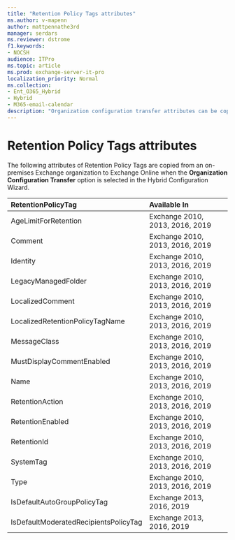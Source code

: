 ```yaml
---
title: "Retention Policy Tags attributes"
ms.author: v-mapenn
author: mattpennathe3rd
manager: serdars
ms.reviewer: dstrome
f1.keywords:
- NOCSH
audience: ITPro
ms.topic: article
ms.prod: exchange-server-it-pro
localization_priority: Normal
ms.collection:
- Ent_O365_Hybrid
- Hybrid
- M365-email-calendar
description: "Organization configuration transfer attributes can be copied by the Hybrid Configuration Wizard from your on-premises organization to Exchange Online to help simplify your hybrid deployment"
---
```


# Retention Policy Tags attributes

The following attributes of Retention Policy Tags are copied from an on-premises Exchange organization to Exchange Online when the **Organization Configuration Transfer** option is selected in the Hybrid Configuration Wizard.

|**RetentionPolicyTag**|**Available In**|
|:-----|:-----|
|AgeLimitForRetention|Exchange 2010, 2013, 2016, 2019|
|Comment|Exchange 2010, 2013, 2016, 2019|
|Identity|Exchange 2010, 2013, 2016, 2019|
|LegacyManagedFolder|Exchange 2010, 2013, 2016, 2019|
|LocalizedComment|Exchange 2010, 2013, 2016, 2019|
|LocalizedRetentionPolicyTagName|Exchange 2010, 2013, 2016, 2019|
|MessageClass|Exchange 2010, 2013, 2016, 2019|
|MustDisplayCommentEnabled|Exchange 2010, 2013, 2016, 2019|
|Name|Exchange 2010, 2013, 2016, 2019|
|RetentionAction|Exchange 2010, 2013, 2016, 2019|
|RetentionEnabled|Exchange 2010, 2013, 2016, 2019|
|RetentionId|Exchange 2010, 2013, 2016, 2019|
|SystemTag|Exchange 2010, 2013, 2016, 2019|
|Type|Exchange 2010, 2013, 2016, 2019|
|IsDefaultAutoGroupPolicyTag|Exchange 2013, 2016, 2019|
|IsDefaultModeratedRecipientsPolicyTag|Exchange 2013, 2016, 2019|
